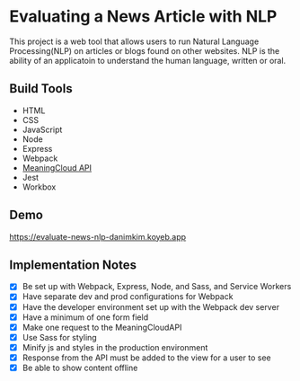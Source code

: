 # Evaluating a News Article with NLP

This project is a web tool that allows users to run Natural Language Processing(NLP) on articles or blogs found on other websites. NLP is the ability of an applicatoin to understand the human language, written or oral.

## Build Tools

- HTML
- CSS
- JavaScript
- Node
- Express
- Webpack
- [MeaningCloud API](https://learn.meaningcloud.com/developer/sentiment-analysis/2.1/doc/what-is-sentiment-analysis)
- Jest
- Workbox

## Demo

https://evaluate-news-nlp-danimkim.koyeb.app

## Implementation Notes

- [x] Be set up with Webpack, Express, Node, and Sass, and Service Workers
- [x] Have separate dev and prod configurations for Webpack
- [x] Have the developer environment set up with the Webpack dev server
- [x] Have a minimum of one form field
- [x] Make one request to the MeaningCloudAPI
- [x] Use Sass for styling
- [x] Minify js and styles in the production environment
- [x] Response from the API must be added to the view for a user to see
- [x] Be able to show content offline
